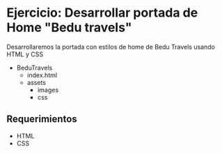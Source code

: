 # Ejercicio: Desarrollar portada de Home "Bedu travels"

Desarrollaremos la portada con estilos de home de Bedu Travels usando HTML y CSS

* BeduTravels
  * index.html
  * assets
    * images
    * css

## Requerimientos
- HTML
- CSS
